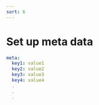```yaml
---
sort: 6
---
```


# Set up meta data

```yml
meta:
  key1: value1
  key2: value2
  key3: value3
  key4: value4
  .
  .
  .
```
